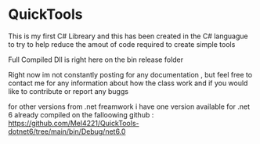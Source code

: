 # QuickTools
This is my first C# Libreary and this  has been created in the C# languague to try to help reduce the amout of code required to create simple tools

Full Compiled Dll is right here on the bin release folder 


Right now im not constantly posting for any documentation , but feel free to contact me for any information about how the class work and if you would like to contribute or report any buggs 


for other versions from .net freamwork  i have one version available for .net 6 already compiled on the falloowing github : https://github.com/Mel4221/QuickTools-dotnet6/tree/main/bin/Debug/net6.0
